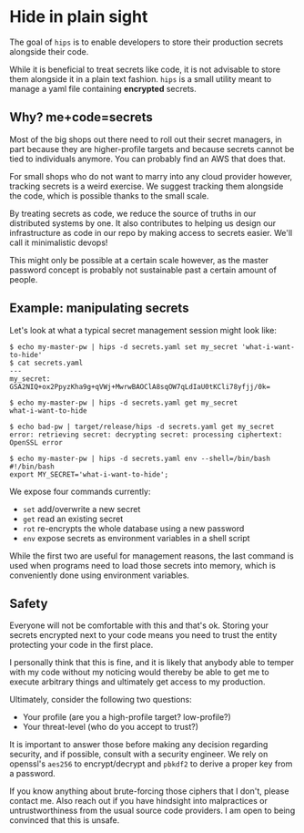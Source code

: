 # Hide in plain sight

The goal of `hips` is to enable developers to store their production secrets
alongside their code.

While it is beneficial to treat secrets like code, it is not advisable to store
them alongside it in a plain text fashion. `hips` is a small utility meant to
manage a yaml file containing **encrypted** secrets.

## Why? me+code=secrets

Most of the big shops out there need to roll out their secret managers, in part
because they are higher-profile targets and because secrets cannot be tied to
individuals anymore. You can probably find an AWS that does that.

For small shops who do not want to marry into any cloud provider however,
tracking secrets is a weird exercise. We suggest tracking them alongside the
code, which is possible thanks to the small scale.

By treating secrets as code, we reduce the source of truths in our distributed
systems by one. It also contributes to helping us design our infrastructure as
code in our repo by making access to secrets easier. We'll call it minimalistic
devops!

This might only be possible at a certain scale however, as the master
password concept is probably not sustainable past a certain amount of people.

## Example: manipulating secrets

Let's look at what a typical secret management session might look like:

```shell
$ echo my-master-pw | hips -d secrets.yaml set my_secret 'what-i-want-to-hide'
$ cat secrets.yaml
---
my_secret: GSA2NIQ+ox2PpyzKha9g+qVWj+MwrwBAOClA8sqOW7qLdIaU0tKCli78yfjj/0k=

$ echo my-master-pw | hips -d secrets.yaml get my_secret
what-i-want-to-hide

$ echo bad-pw | target/release/hips -d secrets.yaml get my_secret
error: retrieving secret: decrypting secret: processing ciphertext: OpenSSL error

$ echo my-master-pw | hips -d secrets.yaml env --shell=/bin/bash
#!/bin/bash
export MY_SECRET='what-i-want-to-hide';
```

We expose four commands currently:

 - `set` add/overwrite a new secret
 - `get` read an existing secret
 - `rot` re-encrypts the whole database using a new password
 - `env` expose secrets as environment variables in a shell script

While the first two are useful for management reasons, the last command is used
when programs need to load those secrets into memory, which is conveniently
done using environment variables.

## Safety

Everyone will not be comfortable with this and that's ok. Storing your secrets
encrypted next to your code means you need to trust the entity protecting your
code in the first place.

I personally think that this is fine, and it is likely that anybody able to
temper with my code without my noticing would thereby be able to get me to
execute arbitrary things and ultimately get access to my production.

Ultimately, consider the following two questions:

 - Your profile (are you a high-profile target? low-profile?)
 - Your threat-level (who do you accept to trust?)

It is important to answer those before making any decision regarding security,
and if possible, consult with a security engineer. We rely on openssl's
`aes256` to encrypt/decrypt and `pbkdf2` to derive a proper key from a
password.

If you know anything about brute-forcing those ciphers that I don't, please
contact me. Also reach out if you have hindsight into malpractices or
untrustworthiness from the usual source code providers. I am open to being
convinced that this is unsafe.
